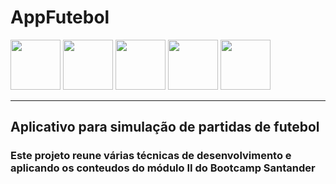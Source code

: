 # AppFutebol
<img src="https://camo.githubusercontent.com/5f782fd8336391e7a1bc051ca347480b76467fe313c15fbf20453959d5c53df6/68747470733a2f2f6865726d65732e6469676974616c696e6e6f766174696f6e2e6f6e652f636f75727365732f62616467652f31663063653261302d323235342d343933622d383739352d3938616439656631353235312e706e67" alt="" height="80" style="max-width: 100%;">
<img src="https://camo.githubusercontent.com/a77810f6f67dbff35425acb05539f2bb02703abbdd237f22f15a1c421e673a2a/68747470733a2f2f6865726d65732e6469676974616c696e6e6f766174696f6e2e6f6e652f636f75727365732f62616467652f62366237303631642d356332382d346231332d616331332d6166373636653564636466312e706e67" alt="" height="80"  style="max-width: 100%;">
<img src="https://camo.githubusercontent.com/1d3fb39b9df4b42eb13c61ee3645f563a1294d3cdb7f8de2071d44ed53a45f27/68747470733a2f2f6865726d65732e6469676974616c696e6e6f766174696f6e2e6f6e652f636f75727365732f62616467652f36626636633837362d653034642d346539332d386533632d6638373039643234353263642e706e67" alt="" height="80"  style="max-width: 100%;">
<img src="https://camo.githubusercontent.com/a5bdd565f43d9001743fcd9af41d6e0e8b9370f9d20ab41f3a9c5b406beee76e/68747470733a2f2f6865726d65732e6469676974616c696e6e6f766174696f6e2e6f6e652f636f75727365732f62616467652f64666539386564622d303262612d343237622d623261392d3133303364343939656566642e706e67" alt="" height="80" style="max-width: 100%;"></a>
<img src="https://camo.githubusercontent.com/005d3072f9c97ac0e6e113731a4a42638254ef9660ea9af7e2013ebced60af44/68747470733a2f2f6865726d65732e6469676974616c696e6e6f766174696f6e2e6f6e652f636f75727365732f62616467652f66393766383435312d613031392d343761392d623938652d3063303937303736356535322e706e67" alt="" height="80" 
style="max-width: 100%;"></a>

---

## Aplicativo para simulação de partidas de futebol

### Este projeto reune várias técnicas de desenvolvimento e aplicando os conteudos do módulo II do Bootcamp Santander
